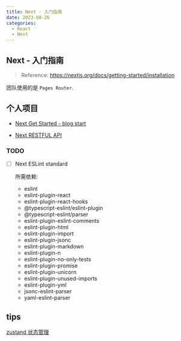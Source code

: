 ```yaml
---
title: Next - 入门指南
date: 2023-08-26
categories:
  - React
  - Next
---
```


## Next - 入门指南

> Reference: https://nextjs.org/docs/getting-started/installation

团队使用的是 `Pages Router`.

## 个人项目

- [Next Get Started - blog start](https://github.com/MrZhouZh/blog-next)

- [Next RESTFUL API](https://github.com/MrZhouZh/next-restful-api)

### TODO

- [ ] Next ESLint standard

  所需依赖:
  - eslint
  - eslint-plugin-react
  - eslint-plugin-react-hooks
  - @typescript-eslint/eslint-plugin
  - @typescript-eslint/parser
  - eslint-plugin-eslint-comments
  - eslint-plugin-html
  - eslint-plugin-import
  - eslint-plugin-jsonc
  - eslint-plugin-markdown
  - eslint-plugin-n
  - eslint-plugin-no-only-tests
  - eslint-plugin-promise
  - eslint-plugin-unicorn
  - eslint-plugin-unused-imports
  - eslint-plugin-yml
  - jsonc-eslint-parser
  - yaml-eslint-parser


## tips

[zustand 状态管理](zustand-demo.pmnd.rs/)

